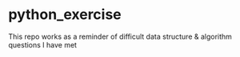 # python_exercise
This repo works as a reminder of difficult data structure & algorithm questions I have met
